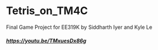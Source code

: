 # Tetris_on_TM4C
Final Game Project for EE319K by Siddharth Iyer and Kyle Le
##### https://youtu.be/TMxuesDx86g
